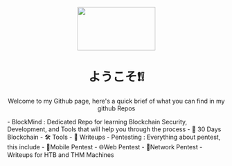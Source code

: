 <p align=center>
  <img width="180" height="100" src="./maxresdefault-removebg (1).png">
<p/>

<h1 align=center> ようこそ❗❕</h1>
<p align=center>
Welcome to my Github page, here's a quick brief of what you can find in my github Repos  
</p>
- BlockMind : Dedicated Repo for learning Blockchain Security, Development, and Tools that will help you through the process
  - 🌱 30 Days Blockchain
  - 🛠️ Tools
  - 📰 Writeups
- Pentesting : Everything about pentest, this include
  - 📱Mobile Pentest
  - 🌐Web Pentest
  - 📶Network Pentest
  - Writeups for HTB and THM Machines

<!--
**AKROM-A/AKROM-A** is a ✨ _special_ ✨ repository because its `README.md` (this file) appears on your GitHub profile.

Here are some i
deas to get you started:

- 🔭 I’m currently working on ...
- 🌱 I’m currently learning ...
- 👯 I’m looking to collaborate on ...
- 🤔 I’m looking for help with ...
- 💬 Ask me about ...
- 📫 How to reach me: ...
- 😄 Pronouns: ...
- ⚡ Fun fact: ...
-->
